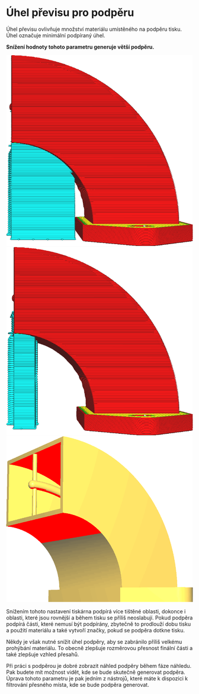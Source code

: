 Úhel převisu pro podpěru
====
Úhel převisu ovlivňuje množství materiálu umístěného na podpěru tisku. Úhel označuje minimální podpíraný úhel.

**Snížení hodnoty tohoto parametru generuje větší podpěru.**

![Malý úhel převisu vytváří větší podpěru](../../../articles/images/support_angle_low.png)
![Vysoký úhel převisu vytváří menší podpěru](../../../articles/images/support_angle_high.png)
![Podpírané oblasti jsou zobrazeny červeně](../../../articles/images/support_angle_prepare_mode.png)

Snížením tohoto nastavení tiskárna podpírá více tištěné oblasti, dokonce i oblasti, které jsou rovnější a během tisku se příliš neoslabují. Pokud podpěra podpírá části, které nemusí být podpírány, zbytečně to prodlouží dobu tisku a použití materiálu a také vytvoří značky, pokud se podpěra dotkne tisku.

Někdy je však nutné snížit úhel podpěry, aby se zabránilo příliš velkému prohýbání materiálu. To obecně zlepšuje rozměrovou přesnost finální části a také zlepšuje vzhled přesahů.

Při práci s podpěrou je dobré zobrazit náhled podpěry během fáze náhledu. Pak budete mít možnost vidět, kde se bude skutečně generovat podpěra. Úprava tohoto parametru je pak jedním z nástrojů, které máte k dispozici k filtrování přesného místa, kde se bude podpěra generovat.
